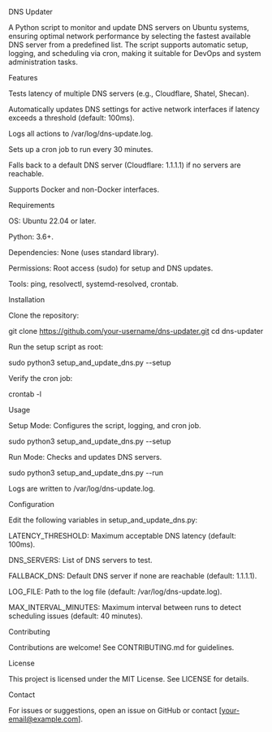 DNS Updater

A Python script to monitor and update DNS servers on Ubuntu systems, ensuring optimal network performance by selecting the fastest available DNS server from a predefined list. The script supports automatic setup, logging, and scheduling via cron, making it suitable for DevOps and system administration tasks.

Features





Tests latency of multiple DNS servers (e.g., Cloudflare, Shatel, Shecan).



Automatically updates DNS settings for active network interfaces if latency exceeds a threshold (default: 100ms).



Logs all actions to /var/log/dns-update.log.



Sets up a cron job to run every 30 minutes.



Falls back to a default DNS server (Cloudflare: 1.1.1.1) if no servers are reachable.



Supports Docker and non-Docker interfaces.

Requirements





OS: Ubuntu 22.04 or later.



Python: 3.6+.



Dependencies: None (uses standard library).



Permissions: Root access (sudo) for setup and DNS updates.



Tools: ping, resolvectl, systemd-resolved, crontab.

Installation





Clone the repository:

git clone https://github.com/your-username/dns-updater.git
cd dns-updater



Run the setup script as root:

sudo python3 setup_and_update_dns.py --setup



Verify the cron job:

crontab -l

Usage





Setup Mode: Configures the script, logging, and cron job.

sudo python3 setup_and_update_dns.py --setup



Run Mode: Checks and updates DNS servers.

sudo python3 setup_and_update_dns.py --run



Logs are written to /var/log/dns-update.log.

Configuration

Edit the following variables in setup_and_update_dns.py:





LATENCY_THRESHOLD: Maximum acceptable DNS latency (default: 100ms).



DNS_SERVERS: List of DNS servers to test.



FALLBACK_DNS: Default DNS server if none are reachable (default: 1.1.1.1).



LOG_FILE: Path to the log file (default: /var/log/dns-update.log).



MAX_INTERVAL_MINUTES: Maximum interval between runs to detect scheduling issues (default: 40 minutes).

Contributing

Contributions are welcome! See CONTRIBUTING.md for guidelines.

License

This project is licensed under the MIT License. See LICENSE for details.

Contact

For issues or suggestions, open an issue on GitHub or contact [your-email@example.com].
